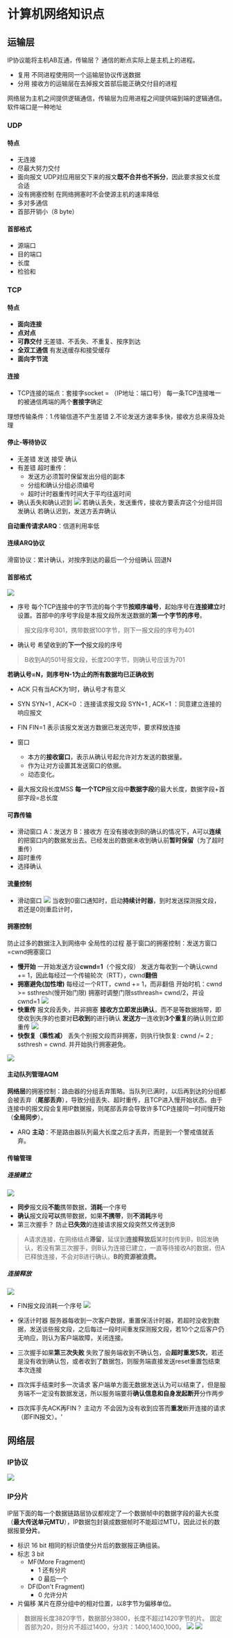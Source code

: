 # 计算机网络知识点
## 运输层
IP协议能将主机AB互通，传输层？ 通信的断点实际上是主机上的进程。
- 复用
不同进程使用同一个运输层协议传送数据
- 分用
接收方的运输层在去掉报文首部后能正确交付目的进程

网络层为主机之间提供逻辑通信，传输层为应用进程之间提供端到端的逻辑通信。
软件端口是一种地址

### UDP
#### 特点
- 无连接
- 尽最大努力交付
- 面向报文
UDP对应用层交下来的报文**既不合并也不拆分**，因此要求报文长度合适
- 没有拥塞控制
在网络拥塞时不会使源主机的速率降低
- 多对多通信
- 首部开销小（8 byte）

#### 首部格式
- 源端口
- 目的端口
- 长度
- 检验和

### TCP
#### 特点
- **面向连接**
- **点对点**
- **可靠交付**
无差错、不丢失、不重复、按序到达
- **全双工通信**
有发送缓存和接受缓存
- **面向字节流**

#### 连接
- TCP连接的端点：套接字socket = （IP地址：端口号）
每一条TCP连接唯一的被通信两端的两个**套接字**确定

理想传输条件：1.传输信道不产生差错 2.不论发送方速率多快，接收方总来得及处理
#### 停止-等待协议
- 无差错
发送 接受 确认
- 有差错
超时重传：
  - 发送方必须暂时保留发出分组的副本
  - 分组和确认分组必须编号
  - 超时计时器重传时间大于平均往返时间
- 确认丢失和确认迟到
![](.img/ackRep.png)
若确认丢失，发送重传，接收方要丢弃这个分组并回发确认
若确认迟到，发送方丢弃确认

**自动重传请求ARQ**：信道利用率低

#### 连续ARQ协议
滑窗协议：累计确认，对按序到达的最后一个分组确认
回退N

#### 首部格式
![](.img/TCP.png)

- 序号
每个TCP连接中的字节流的每个字节**按顺序编号**，起始序号在**连接建立**时设置。首部中的序号字段是本报文段所发送数据的**第一个字节的序号**。
> 报文段序号301，携带数据100字节，则下一报文段的序号为401
- 确认号
希望收到的**下一个**报文段的序号
> B收到A的501号报文段，长度200字节，则确认号应该为701

**若确认号=N，则序号N-1为止的所有数据均已正确收到**
- ACK
只有当ACK为1时，确认号才有意义
- SYN
SYN=1 , ACK=0 ：连接请求报文段
SYN=1 , ACK=1 ：同意建立连接的响应报文
- FIN
FIN=1 表示该报文发送方数据已发送完毕，要求释放连接

- 窗口
  - 本方的**接收窗口**，表示从确认号起允许对方发送的数据量。
  - 作为让对方设置其发送窗口的依据。
  - 动态变化。

- 最大报文段长度MSS
**每一个TCP**报文段中**数据字段**的最大长度，数据字段+首部字段=总长度

#### 可靠传输
- 滑动窗口
A：发送方 B：接收方
在没有接收到B的确认的情况下，A可以**连续**的把窗口内的数据发出去。已经发出的数据未收到确认前**暂时保留**（为了超时重传）
- 超时重传
- 选择确认

#### 流量控制
- 滑动窗口
![](.img/rwnd.png)
当收到0窗口通知时，启动**持续计时器**，到时发送探测报文段，若还是0则重启计时，

#### 拥塞控制
防止过多的数据注入到网络中
全局性的过程
基于窗口的拥塞控制：发送方窗口=cwnd拥塞窗口
- **慢开始**
一开始发送方设**cwnd=1**（个报文段）
发送方每收到一个确认cwnd += 1，因此每经过一个传输轮次（RTT），cwnd**翻倍**
- **拥塞避免(加性增)**
每经过一个RTT，cwnd += 1，而非翻倍
开始时机：cwnd >= ssthresh(慢开始门限)
拥塞时调整门限ssthreash= cwnd/2，并设cwnd=1
![](.img/block.png)
- **快重传**
报文段丢失，并非拥塞
**接收方立即发出确认**，而不是等数据捎带，即使收到失序的也要对**已收到**的进行确认
**发送方**一连收到**3个重复**的确认则立即重传
![](.img/quick.png)
- **快恢复（乘性减）**
丢失个别报文段而非拥塞，则执行快恢复:
cwnd /= 2 ;
ssthresh = cwnd.
并开始执行拥塞避免。

![](.img/TCP_block.png)


#### 主动队列管理AQM
**网络层**的拥塞控制：路由器的分组丢弃策略。当队列已满时，以后再到达的分组都会被丢弃（**尾部丢弃**），导致分组丢失、超时重传，且TCP进入慢开始状态。由于连接中的报文段会复用IP数据报，则尾部丢弃会导致许多TCP连接同一时间慢开始（**全局同步**）。
- ARQ
**主动**：不是路由器队列最大长度之后才丢弃，而是到一个警戒值就丢弃。

#### 传输管理
##### 连接建立
![](.img/3hi.png)
- **同步**报文段**不能**携带数据，**消耗**一个序号
- **确认**报文段**可以**携带数据，如果**不携带**，则**不消耗**序号
- 第三次握手？
防止**已失效**的连接请求报文段突然又传送到B
> A请求连接，在网络结点**滞留**，延误到**连接释放后**某时刻传到B，B回发确认，若没有第三次握手，则B认为连接已建立，一直等待接收A的数据，但A已释放连接，不会对B进行确认。**B的资源被浪费。**
##### 连接释放
![](.img/4bye.png)

- FIN报文段消耗一个序号
![](.img/MSL.png)
- 保活计时器
服务器每收到一次客户数据，重置保活计时器，若超时没收到数据，发送谈些报文段，之后每过一段时间重发探测报文段，若10个之后客户仍无响应，则认为客户端故障，关闭连接。

- 三次握手如果**第三次失败**
失败了服务端收到不确认包，会**超时重发5次**，若还是没有收到确认包，或者收到了数据包，则服务端直接发送reset重置包结束本次连接

- 四次挥手结束时多一次请求
客户端单方面无数据发送认为可以结束了，但是服务端不一定没有数据发送，所以服务端要将**确认信息和自身发起断开**分作两步
- 四次挥手先ACK再FIN？
主动方 不会因为没有收到应答而**重发**断开连接的请求（即FIN报文）。'


## 网络层
### IP协议
![](.img/IP.png)
### IP分片
IP层下面的每一个数据链路层协议都规定了一个数据帧中的数据字段的最大长度（**最大传送单元MTU**），IP数据包封装成数据帧时不能超过MTU，因此过长的数据报要**分片**。
- 标识 16 bit
相同的标识值使分片后的数据报正确组装。
- 标志 3 bit
  - MF(More Fragment)
    - 1 还有分片
    - 0 最后一个
  - DF(Don't Fragment)
    - 0 允许分片
- 片偏移
某片在原分组中的相对位置，以8字节为偏移单位。
> 数据报长度3820字节，数据部分3800，长度不超过1420字节的片。
固定首部为20，则分片不超过1400，分3片：1400,1400,1000。
![](.img/piece.png)
![](.img/piece2.png)


